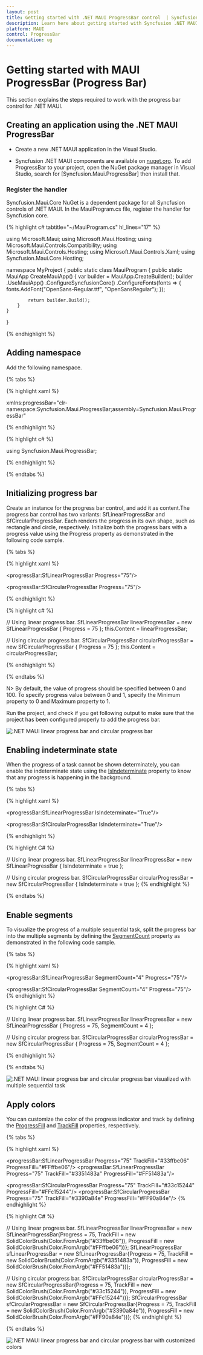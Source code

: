 ```yaml
---
layout: post
title: Getting started with .NET MAUI ProgressBar control  | Syncfusion
description: Learn here about getting started with Syncfusion .NET MAUI ProgressBar (Progress Bar) control, its elements and more.
platform: MAUI
control: ProgressBar
documentation: ug
---
```


# Getting started with MAUI ProgressBar (Progress Bar)

This section explains the steps required to work with the progress bar control for .NET MAUI.

## Creating an application using the .NET MAUI ProgressBar

* Create a new .NET MAUI application in the Visual Studio.

* Syncfusion .NET MAUI components are available on [nuget.org](https://www.nuget.org/). To add ProgressBar to your project, open the NuGet package manager in Visual Studio, search for [Syncfusion.Maui.ProgressBar] then install that.

### Register the handler

Syncfusion.Maui.Core NuGet is a dependent package for all Syncfusion controls of .NET MAUI. In the MauiProgram.cs file, register the handler for Syncfusion core.

{% highlight c# tabtitle="~/MauiProgram.cs" hl_lines="17" %}

using Microsoft.Maui;
using Microsoft.Maui.Hosting;
using Microsoft.Maui.Controls.Compatibility;
using Microsoft.Maui.Controls.Hosting;
using Microsoft.Maui.Controls.Xaml;
using Syncfusion.Maui.Core.Hosting;

namespace MyProject
{
    public static class MauiProgram
    {
        public static MauiApp CreateMauiApp()
        {
            var builder = MauiApp.CreateBuilder();
            builder
            .UseMauiApp<App>()
            .ConfigureSyncfusionCore()
            .ConfigureFonts(fonts =>
            {
                fonts.AddFont("OpenSans-Regular.ttf", "OpenSansRegular");
            });

            return builder.Build();
        }
    }
}

{% endhighlight %}

## Adding namespace

Add the following namespace.

{% tabs %}

{% highlight xaml %}

xmlns:progressBar="clr-namespace:Syncfusion.Maui.ProgressBar;assembly=Syncfusion.Maui.ProgressBar"

{% endhighlight %}

{% highlight c# %}

using Syncfusion.Maui.ProgressBar;

{% endhighlight %}

{% endtabs %}

## Initializing progress bar

Create an instance for the progress bar control, and add it as content.The progress bar control has two variants: SfLinearProgressBar and SfCircularProgressBar. Each renders the progress in its own shape, such as rectangle and circle, respectively. Initialize both the progress bars with a progress value using the Progress property as demonstrated in the following code sample.

{% tabs %}

{% highlight xaml %}

<!--Using linear progress bar-->
<progressBar:SfLinearProgressBar Progress="75"/>

<!--Using circular progress bar-->
<progressBar:SfCircularProgressBar Progress="75"/>

{% endhighlight %}

{% highlight c# %}

// Using linear progress bar. 
SfLinearProgressBar linearProgressBar = new SfLinearProgressBar { Progress = 75 };
this.Content = linearProgressBar;

// Using circular progress bar.
SfCircularProgressBar circularProgressBar = new SfCircularProgressBar { Progress = 75 };
this.Content = circularProgressBar;

{% endhighlight %}

{% endtabs %}

N> By default, the value of progress should be specified between 0 and 100. To specify progress value between 0 and 1, specify the Minimum property to 0 and Maximum property to 1.

Run the project, and check if you get following output to make sure that the project has been configured properly to add the progress bar.

![.NET MAUI linear progress bar and circular progress bar](images/getting-started/ProgressBar.png)

## Enabling indeterminate state

When the progress of a task cannot be shown determinately, you can enable the indeterminate state using the [IsIndeterminate]() property to know that any progress is happening in the background.

{% tabs %} 

{% highlight xaml %} 

<!--Using linear progress bar-->
<progressBar:SfLinearProgressBar IsIndeterminate="True"/>

<!--Using circular progress bar-->
<progressBar:SfCircularProgressBar IsIndeterminate="True"/>

{% endhighlight %}

{% highlight C# %} 

// Using linear progress bar.
SfLinearProgressBar linearProgressBar = new SfLinearProgressBar { IsIndeterminate = true };

// Using circular progress bar.
SfCircularProgressBar circularProgressBar = new SfCircularProgressBar { IsIndeterminate = true };
{% endhighlight %}

{% endtabs %} 

## Enable segments

To visualize the progress of a multiple sequential task, split the progress bar into the multiple segments by defining the [SegmentCount]() property as demonstrated in the following code sample.

{% tabs %} 

{% highlight xaml %} 
<!--Using linear progress bar-->
<progressBar:SfLinearProgressBar SegmentCount="4" Progress="75"/>

<!--Using circular progress bar-->
<progressBar:SfCircularProgressBar SegmentCount="4" Progress="75"/>
{% endhighlight %}

{% highlight C# %} 

// Using linear progress bar.
SfLinearProgressBar linearProgressBar = new SfLinearProgressBar { Progress = 75, SegmentCount = 4 };

// Using circular progress bar.
SfCircularProgressBar circularProgressBar = new SfCircularProgressBar { Progress = 75, SegmentCount = 4 };

{% endhighlight %}

{% endtabs %}

![.NET MAUI linear progress bar and circular progress bar visualized with multiple sequential task](images/getting-started/Segment.png)

## Apply colors

You can customize the color of the progress indicator and track by defining the [ProgressFill]() and [TrackFill]() properties, respectively.

{% tabs %} 

{% highlight xaml %} 

<!--Using linear progress bar-->
<progressBar:SfLinearProgressBar Progress="75" TrackFill="#33ffbe06" ProgressFill="#FFffbe06"/>
<progressBar:SfLinearProgressBar Progress="75"  TrackFill="#3351483a" ProgressFill="#FF51483a"/>

<!--Using circular progress bar-->
 <progressBar:SfCircularProgressBar Progress="75" TrackFill="#33c15244" ProgressFill="#FFc15244"/>
<progressBar:SfCircularProgressBar Progress="75" TrackFill="#3390a84e" ProgressFill="#FF90a84e"/>
{% endhighlight %}

{% highlight C# %} 

// Using linear progress bar.
SfLinearProgressBar linearProgressBar = new SfLinearProgressBar{Progress = 75, TrackFill = new SolidColorBrush(Color.FromArgb("#33ffbe06")), ProgressFill = new SolidColorBrush(Color.FromArgb("#FFffbe06"))};
SfLinearProgressBar sfLinearProgressBar = new SfLinearProgressBar{Progress = 75, TrackFill = new SolidColorBrush(Color.FromArgb("#3351483a")), ProgressFill = new SolidColorBrush(Color.FromArgb("#FF51483a"))};

// Using circular progress bar.
SfCircularProgressBar circularProgressBar = new SfCircularProgressBar{Progress = 75, TrackFill = new SolidColorBrush(Color.FromArgb("#33c15244")), ProgressFill = new SolidColorBrush(Color.FromArgb("#FFc15244"))};
SfCircularProgressBar sfCircularProgressBar = new SfCircularProgressBar{Progress = 75, TrackFill = new SolidColorBrush(Color.FromArgb("#3390a84e")), ProgressFill = new SolidColorBrush(Color.FromArgb("#FF90a84e"))};
{% endhighlight %}

{% endtabs %} 

![.NET MAUI linear progress bar and circular progress bar with customized colors](images/getting-started/Style.png)